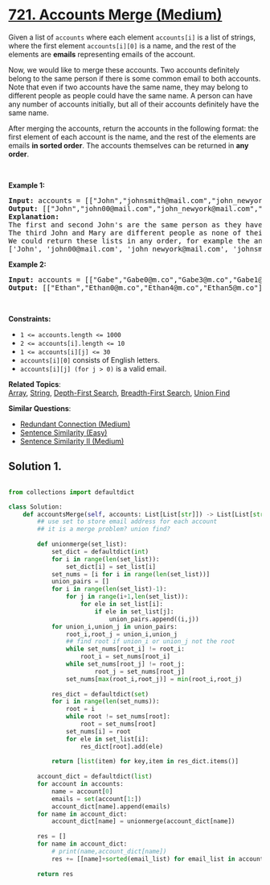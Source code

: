 # [721. Accounts Merge (Medium)](https://leetcode.com/problems/accounts-merge/)

<p>Given a list of <code>accounts</code> where each element <code>accounts[i]</code> is a list of strings, where the first element <code>accounts[i][0]</code> is a name, and the rest of the elements are <strong>emails</strong> representing emails of the account.</p>

<p>Now, we would like to merge these accounts. Two accounts definitely belong to the same person if there is some common email to both accounts. Note that even if two accounts have the same name, they may belong to different people as people could have the same name. A person can have any number of accounts initially, but all of their accounts definitely have the same name.</p>

<p>After merging the accounts, return the accounts in the following format: the first element of each account is the name, and the rest of the elements are emails <strong>in sorted order</strong>. The accounts themselves can be returned in <strong>any order</strong>.</p>

<p>&nbsp;</p>
<p><strong>Example 1:</strong></p>

<pre><strong>Input:</strong> accounts = [["John","johnsmith@mail.com","john_newyork@mail.com"],["John","johnsmith@mail.com","john00@mail.com"],["Mary","mary@mail.com"],["John","johnnybravo@mail.com"]]
<strong>Output:</strong> [["John","john00@mail.com","john_newyork@mail.com","johnsmith@mail.com"],["Mary","mary@mail.com"],["John","johnnybravo@mail.com"]]
<strong>Explanation:</strong>
The first and second John's are the same person as they have the common email "johnsmith@mail.com".
The third John and Mary are different people as none of their email addresses are used by other accounts.
We could return these lists in any order, for example the answer [['Mary', 'mary@mail.com'], ['John', 'johnnybravo@mail.com'], 
['John', 'john00@mail.com', 'john_newyork@mail.com', 'johnsmith@mail.com']] would still be accepted.
</pre>

<p><strong>Example 2:</strong></p>

<pre><strong>Input:</strong> accounts = [["Gabe","Gabe0@m.co","Gabe3@m.co","Gabe1@m.co"],["Kevin","Kevin3@m.co","Kevin5@m.co","Kevin0@m.co"],["Ethan","Ethan5@m.co","Ethan4@m.co","Ethan0@m.co"],["Hanzo","Hanzo3@m.co","Hanzo1@m.co","Hanzo0@m.co"],["Fern","Fern5@m.co","Fern1@m.co","Fern0@m.co"]]
<strong>Output:</strong> [["Ethan","Ethan0@m.co","Ethan4@m.co","Ethan5@m.co"],["Gabe","Gabe0@m.co","Gabe1@m.co","Gabe3@m.co"],["Hanzo","Hanzo0@m.co","Hanzo1@m.co","Hanzo3@m.co"],["Kevin","Kevin0@m.co","Kevin3@m.co","Kevin5@m.co"],["Fern","Fern0@m.co","Fern1@m.co","Fern5@m.co"]]
</pre>

<p>&nbsp;</p>
<p><strong>Constraints:</strong></p>

<ul>
	<li><code>1 &lt;= accounts.length &lt;= 1000</code></li>
	<li><code>2 &lt;= accounts[i].length &lt;= 10</code></li>
	<li><code>1 &lt;= accounts[i][j] &lt;= 30</code></li>
	<li><code>accounts[i][0]</code> consists of English letters.</li>
	<li><code>accounts[i][j] (for j &gt; 0)</code> is a valid email.</li>
</ul>


**Related Topics**:  
[Array](https://leetcode.com/tag/array/), [String](https://leetcode.com/tag/string/), [Depth-First Search](https://leetcode.com/tag/depth-first-search/), [Breadth-First Search](https://leetcode.com/tag/breadth-first-search/), [Union Find](https://leetcode.com/tag/union-find/)

**Similar Questions**:
* [Redundant Connection (Medium)](https://leetcode.com/problems/redundant-connection/)
* [Sentence Similarity (Easy)](https://leetcode.com/problems/sentence-similarity/)
* [Sentence Similarity II (Medium)](https://leetcode.com/problems/sentence-similarity-ii/)

## Solution 1.

```py

from collections import defaultdict

class Solution:
    def accountsMerge(self, accounts: List[List[str]]) -> List[List[str]]:
        ## use set to store email address for each account
        ## it is a merge problem? union find?
        
        def unionmerge(set_list):
            set_dict = defaultdict(int)
            for i in range(len(set_list)):
                set_dict[i] = set_list[i]
            set_nums = [i for i in range(len(set_list))]
            union_pairs = []
            for i in range(len(set_list)-1):
                for j in range(i+1,len(set_list)):
                    for ele in set_list[i]:
                        if ele in set_list[j]:
                            union_pairs.append((i,j))
            for union_i,union_j in union_pairs:
                root_i,root_j = union_i,union_j
                ## find root if union_i or union_j not the root
                while set_nums[root_i] != root_i:
                    root_i = set_nums[root_i]
                while set_nums[root_j] != root_j:
                        root_j = set_nums[root_j]
                set_nums[max(root_i,root_j)] = min(root_i,root_j)
                
            res_dict = defaultdict(set)
            for i in range(len(set_nums)):
                root = i
                while root != set_nums[root]:
                    root = set_nums[root]
                set_nums[i] = root
                for ele in set_list[i]:
                    res_dict[root].add(ele)
            
            return [list(item) for key,item in res_dict.items()]
        
        account_dict = defaultdict(list)
        for account in accounts:
            name = account[0]
            emails = set(account[1:])
            account_dict[name].append(emails)
        for name in account_dict:
            account_dict[name] = unionmerge(account_dict[name])
        
        res = []
        for name in account_dict:
            # print(name,account_dict[name])
            res += [[name]+sorted(email_list) for email_list in account_dict[name]]
            
        return res
            
```